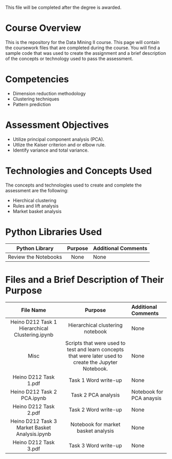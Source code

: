This file will be completed after the degree is awarded.

# Course Overview

This is the repository for the Data Mining II course. This page will contain the coursework files that are completed during the course.  You will find a sample code that was used to create the assignment and a brief description of the concepts or technology used to pass the assessment. 

# Competencies
- Dimension reduction methodology
- Clustering techniques
- Pattern prediction

# Assessment Objectives
- Utilize  principal component analysis (PCA).
- Utlize the Kaiser criterion and or elbow rule.
- Identify variance and total variance.


# Technologies and Concepts Used
The concepts and technologies used to create and complete the assessment are the following:
- Hierchical clustering
- Rules and lift analysis
- Market basket analysis


# Python Libraries Used
|**Python Library**|**Purpose**|**Additional Comments**|
|:-----:|:-----:|:-----|
|Review the Notebooks|None| None | None


# Files and a Brief Description of Their Purpose

|**File Name**|**Purpose**|**Additional Comments**|
|:-----:|:-----:|:-----|
| Heino D212 Task 1 Hierarchical Clustering.ipynb | Hierarchical clustering notebook | None |
|Misc| Scripts that were used to test and learn concepts that were later used to create the Jupyter Notebook.| None |
| Heino D212 Task 1.pdf|  Task 1 Word write-up| None |
|Heino D212 Task 2 PCA.ipynb|  Task 2 PCA analysis|  Notebook for PCA anaysis |
| Heino D212 Task 2.pdf| Task 2 Word write-up | None |
| Heino D212 Task 3 Market Basket Analysis.ipynb| Notebook for market basket analysis| None |
|Heino D212 Task 3.pdf|Task 3 Word write-up| None|

